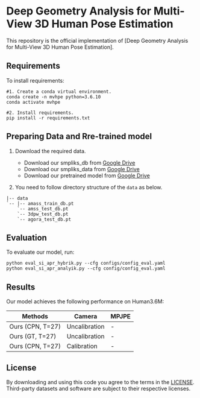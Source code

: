# Deep Geometry Analysis for Multi-View 3D Human Pose Estimation
This repository is the official implementation of [Deep Geometry Analysis for Multi-View 3D Human Pose Estimation]. 
## Requirements

To install requirements:

```setup
#1. Create a conda virtual environment.
conda create -n mvhpe python=3.6.10
conda activate mvhpe

#2. Install requirements.
pip install -r requirements.txt
```

## Preparing Data and Rre-trained model
1. Download the required data.
   * Download our smpliks_db from [Google Drive]() 
   * Download our smpliks_data from [Google Drive]()
   * Download our pretrained model from [Google Drive]()
   
2. You need to follow directory structure of the `data` as below.
```
|-- data
`-- |-- amass_train_db.pt
    `-- amss_test_db.pt
    `-- 3dpw_test_db.pt
    `-- agora_test_db.pt
```
## Evaluation

To evaluate our model, run:

```eval
python eval_si_apr_hybrik.py --cfg configs/config_eval.yaml
python eval_si_apr_analyik.py --cfg config/config_eval.yaml
```
## Results

Our model achieves the following performance on Human3.6M:

| Methods            |Camera     |MPJPE|
| -------------------|-----------|------------|
| Ours (CPN, T=27)   |Uncalibration|     -    |      
| Ours (GT, T=27)    |Uncalibration|     -    |  
| Ours (CPN, T=27)   |Calibration  |     -    |  

## License
By downloading and using this code you agree to the terms in the [LICENSE](LICENSE). Third-party datasets and software are subject to their respective licenses.
